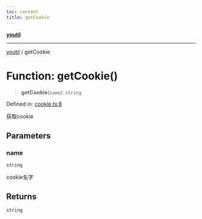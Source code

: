 ```yaml
---
toc: content
title: getCookie
---
```

[**youtil**](../README.md)

***

[youtil](../globals.md) / getCookie

# Function: getCookie()

> **getCookie**(`name`): `string`

Defined in: [cookie.ts:8](https://github.com/sxei/youtil/blob/b47ef7b1757ff0687608f2a4a60408b636b14d73/src/cookie.ts#L8)

获取cookie

## Parameters

### name

`string`

cookie名字

## Returns

`string`
